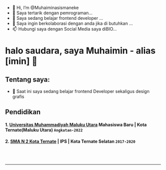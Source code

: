 - 👋 Hi, I’m @Muhaiminasismaneke
- 👀 Saya tertarik dengan pemrograman...
- 🌱 Saya sedang belajar frontend developer ...
- 💞️ Saya ingin berkolaborasi dengan anda jika di butuhkan ...
- 📫 Hubungi saya dengan Social Media saya diBIO...
# halo saudara, saya Muhaimin - alias [imin] 👋
## Tentang saya:
- 🌱 Saat ini saya sedang belajar frontend Developer sekaligus design grafis 

## Pendidikan

#### 1. [Universitas Muhammadiyah Maluku Utara](https://admisi.ummu.ac.id) Mahasiswa Baru | Kota Ternate(Maluku Utara) `Angkatan-2022`
  
 #### 2. [SMA N 2 Kota Ternate](https://www.sman2ternate.sch.id) | IPS | Kota Ternate Selatan `2017-2020`
 

<br />
<br />

---



<!---
Muhaiminasismaneke/Muhaiminasismaneke is a ✨ special ✨ repository because its `README.md` (this file) appears on your GitHub profile.
You can click the Preview link to take a look at your changes.
--->
